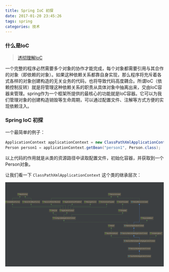```yaml
---
title: Spring IoC 初探
date: 2017-01-20 23:45:26
tags: spring
categories: 技术
---
```


### 什么是IoC

> [透彻理解IoC](http://stamen.iteye.com/blog/1489223/)

一个完整的程序必然需要多个对象的协作才能完成，每个对象都需要引用与其合作的对象（即依赖的对象）。如果这种依赖关系都靠自身实现，那么程序将充斥着各式各样的对象创建构造的无关业务的代码，也将导致代码高度耦合。所谓IoC（依赖控制反转）就是将管理这种依赖关系的职责从具体对象中抽离出来，交由IoC容器来管理。spring作为一个框架所提供的最核心的功能就是IoC容器。它可以为我们管理对象的创建构造销毁等生命周期，可以通过配置文件、注解等方式方便的实现依赖注入。

### Spring IoC 初探

一个最简单的例子：
```java
ApplicationContext applicationContext = new ClassPathXmlApplicationContext("applicationContext.xml");
Person person1 = applicationContext.getBean("person1", Person.class);
```
以上代码的作用就是从类的资源路径中读取配置文件，初始化容器，并获取到一个Person对象。

让我们看一下 `ClassPathXmlApplicationContext` 这个类的继承层次：

![ClassPathXmlApplicationContext type hierachy](spring-IoC初探/type-hierachy.png)
